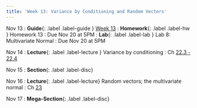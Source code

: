 ```yaml
---
title: 'Week 13: Variance by Conditioning and Random Vectors'
---
```


Nov 13
: **Guide**{: .label .label-guide } [Week 13](/assets/guides/week13.pdf)
: **Homework**{: .label .label-hw } Homework 13
    : Due Nov 20 at 5PM
: **Lab**{: .label .label-lab } Lab 8: Multivariate Normal
    : Due Nov 20 at 5PM

Nov 14
: **Lecture**{: .label .label-lecture } Variance by conditioning
    : Ch [22.3 - 22.4](http://prob140.org/textbook/content/Chapter_22/03_Variance_by_Conditioning.html)

Nov 15
: **Section**{: .label .label-disc}

Nov 16
: **Lecture**{: .label .label-lecture} Random vectors; the multivariate normal
    : Ch [23](http://prob140.org/textbook/content/Chapter_23/00_Multivariate_Normal_RVs.html)

Nov 17
: **Mega-Section**{: .label .label-disc}